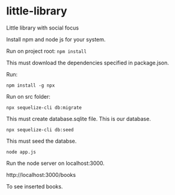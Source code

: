 # little-library
Little library with social focus

Install npm and node js for your system.

Run on project root:
`npm install`

This must download the dependencies specified in package.json.

Run:

`npm install -g npx`

Run on src folder:

`npx sequelize-cli db:migrate`

This must create database.sqlite file. This is our database.

`npx sequelize-cli db:seed`

This must seed the databse.

`node app.js`

Run the node server on localhost:3000.

http://localhost:3000/books

To see inserted books.
